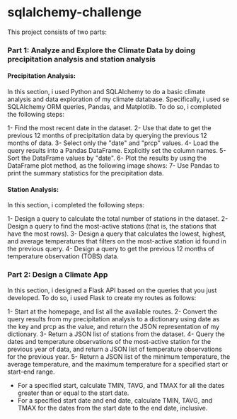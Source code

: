 # sqlalchemy-challenge

This project consists of two parts:

 ### Part 1: Analyze and Explore the Climate Data by doing precipitation analysis and station analysis
 
 #### Precipitation Analysis:
 
 In this section, i used Python and SQLAlchemy to do a basic climate analysis and data exploration of my climate database. Specifically, i used se SQLAlchemy ORM queries, Pandas, and Matplotlib. To do so, i completed the following steps:
 
 1- Find the most recent date in the dataset.
 2- Use that date to get the previous 12 months of precipitation data by querying the previous 12 months of data.
 3- Select only the "date" and "prcp" values.
 4- Load the query results into a Pandas DataFrame. Explicitly set the column names.
 5- Sort the DataFrame values by "date".
 6- Plot the results by using the DataFrame plot method, as the following image shows:
 7- Use Pandas to print the summary statistics for the precipitation data. 
 
 #### Station Analysis:
 
 In this section, i completed the following steps:
 
 1- Design a query to calculate the total number of stations in the dataset. 
 2- Design a query to find the most-active stations (that is, the stations that have the most rows). 
 3- Design a query that calculates the lowest, highest, and average temperatures that filters on the most-active station id found in the previous query.
 4- Design a query to get the previous 12 months of temperature observation (TOBS) data.

### Part 2: Design a Climate App

In this section, i designed a Flask API based on the queries that you just developed. To do so, i used Flask to create my routes as follows:

1- Start at the homepage, and list all the available routes.
2- Convert the query results from my precipitation analysis to a dictionary using date as the key and prcp as the value, and return the JSON representation of my dictionary.
3- Return a JSON list of stations from the dataset.
4- Query the dates and temperature observations of the most-active station for the previous year of data, and return a JSON list of temperature observations for the previous year.
5- Return a JSON list of the minimum temperature, the average temperature, and the maximum temperature for a specified start or start-end range.
 - For a specified start, calculate TMIN, TAVG, and TMAX for all the dates greater than or equal to the start date.
 - For a specified start date and end date, calculate TMIN, TAVG, and TMAX for the dates from the start date to the end date, inclusive.


